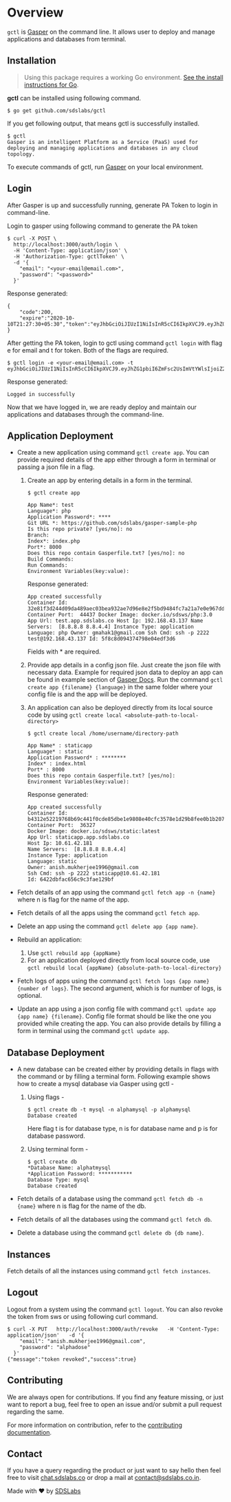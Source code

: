 # Overview

`gctl` is [Gasper](https://gasper-docs.netlify.app/) on the command line. It allows user to deploy and manage applications and databases from terminal.

## Installation

> Using this package requires a working Go environment. [See the install instructions for Go](https://golang.org/doc/install).

**gctl** can be installed using following command.

``` 
$ go get github.com/sdslabs/gctl 
```

If you get following output, that means gctl is successfully installed.
```
$ gctl
Gasper is an intelligent Platform as a Service (PaaS) used for deploying and managing applications and databases in any cloud topology.
```

To execute commands of gctl, run [Gasper](https://gasper-docs.netlify.app/) on your local environment.

## Login

After Gasper is up and successfully running, generate PA Token to login in command-line.

Login to gasper using following command to generate the PA token

```
$ curl -X POST \
  http://localhost:3000/auth/login \
  -H 'Content-Type: application/json' \
  -H 'Authorization-Type: gctlToken' \
  -d '{
    "email": "<your-email@email.com>",
    "password": "<password>"
  }'
```

Response generated:
```
{
    "code":200,
    "expire":"2020-10-10T21:27:30+05:30","token":"eyJhbGciOiJIUzI1NiIsInR5cCI6IkpXVCJ9.eyJhZG1pbiI6ZmFsc2UsImVtYWlsIjoiZ21haGFrMUBnbWFpbC5jb20iLCJleHAiOjE2MDIzNTE4MTAsImdjdGxfdXVpZCI6IiIsIm9yaWdfaWF0IjoxNjAyMzQ4MjEwLCJ1c2VybmFtZSI6Im1haGFrIn0.bImaUw9p8K_2QMpMqCAyHQHzX2aukDaRpXTDXmAkAoc"
}
```

After getting the PA token, login to gctl using command `gctl login` with flag e for email and t for token. Both of the flags are required.

```
$ gctl login -e <your-email@email.com> -t eyJhbGciOiJIUzI1NiIsInR5cCI6IkpXVCJ9.eyJhZG1pbiI6ZmFsc2UsImVtYWlsIjoiZ21haGFrMUBnbWFpbC5jb20iLCJleHAiOjE2MDIzNTE4MTAsImdjdGxfdXVpZCI6IiIsIm9yaWdfaWF0IjoxNjAyMzQ4MjEwLCJ1c2VybmFtZSI6Im1haGFrIn0.bImaUw9p8K_2QMpMqCAyHQHzX2aukDaRpXTDXmAkAoc
```
Response generated:
```
Logged in successfully
```

Now that we have logged in, we are ready deploy and maintain our applications and databases through the command-line.

## Application Deployment

* Create a new application using command `gctl create app`. You can provide required details of the app either through a form in terminal or passing a json file in a flag.

  1. Create an app by entering details in a form in the terminal.
      ```
      $ gctl create app

      App Name*: test
      Language*: php
      Application Password*: ****
      Git URL *: https://github.com/sdslabs/gasper-sample-php
      Is this repo private? [yes/no]: no
      Branch: 
      Index*: index.php
      Port*: 8000
      Does this repo contain Gasperfile.txt? [yes/no]: no
      Build Commands: 
      Run Commands: 
      Environment Variables(key:value): 
      ```
      Response generated:
      ```
      App created successfully 
      Container Id: 32e81f3d244d09da489aec03bea932ae7d96e8e2f5bd9484fc7a21a7e0e967dd Container Port:  44437 Docker Image: docker.io/sdsws/php:3.0 App Url: test.app.sdslabs.co Host Ip: 192.168.43.137 Name Servers:  [8.8.8.8 8.8.4.4] Instance Type: application Language: php Owner: gmahak1@gmail.com Ssh Cmd: ssh -p 2222 test@192.168.43.137 Id: 5f8c8d094374798e04edf3d6
      ```

      Fields with * are required.

  2. Provide app details in a config json file. Just create the json file with necessary data. Example for required json data to deploy an app can be found in example section of [Gasper Docs](https://gasper-docs.netlify.app/). Run the command `gctl create app {filename} {language}` in the same folder where your config file is and the app will be deployed.

  3. An application can also be deployed directly from its local source code by using `gctl create local <absolute-path-to-local-directory>`
      ```
      $ gctl create local /home/username/directory-path

      App Name* : staticapp
      Language* : static
      Application Password* : ********
      Index* : index.html
      Port* : 8000 
      Does this repo contain Gasperfile.txt? [yes/no]: 
      Environment Variables(key:value): 
      ```
      Response generated:
      ```
      App created successfully 
      Container Id: b4312e52219768b69c441f0cde85dbe1e9808e40cfc3578e1d29b8fee0b1b207 
      Container Port:  36327 
      Docker Image: docker.io/sdsws/static:latest 
      App Url: staticapp.app.sdslabs.co 
      Host Ip: 10.61.42.181 
      Name Servers:  [8.8.8.8 8.8.4.4] 
      Instance Type: application 
      Language: static 
      Owner: anish.mukherjee1996@gmail.com 
      Ssh Cmd: ssh -p 2222 staticapp@10.61.42.181 
      Id: 6422dbfac656c9c3fae129bf
      ```

- Fetch details of an app using the command `gctl fetch app -n {name}` where n is flag for the name of the app.

- Fetch details of all the apps using the command `gctl fetch app`.

- Delete an app using the command `gctl delete app {app name}`.

- Rebuild an application:

  1. Use `gctl rebuild app {appName}`
  2. For an application deployed directly from local source code, use `gctl rebuild local {appName} {absolute-path-to-local-directory}` 

- Fetch logs of apps using the command `gctl fetch logs {app name} {number of logs}`. The second argument, which is for number of logs, is optional.

- Update an app using a json config file with command `gctl update app {app name} {filename}`. Config file format should be like the one you provided while creating the app. You can also provide details by filling a form in terminal using the command `gctl update app`.


## Database Deployment

- A new database can be created either by providing details in flags with the command or by filling a terminal form.
Following example shows how to create a mysql database via Gasper using gctl -

  1. Using flags -

      ```
      $ gctl create db -t mysql -n alphamysql -p alphamysql
      Database created
      ```
      Here flag t is for database type, n is for database name and p is for database password.

  2. Using terminal form -

      ```
      $ gctl create db
      *Database Name: alphatmysql       
      *Application Password: ***********
      Database Type: mysql
      Database created
      ```

- Fetch details of a database using the command `gctl fetch db -n {name}` where n is flag for the name of the db.

- Fetch details of all the databases using the command `gctl fetch db`.

- Delete a database using the command `gctl delete db {db name}`.

## Instances

Fetch details of all the instances using command `gctl fetch instances`.

## Logout

Logout from a system using the command `gctl logout`. You can also revoke the token from sws or using following curl command.

```
$ curl -X PUT   http://localhost:3000/auth/revoke   -H 'Content-Type: application/json'   -d '{
    "email": "anish.mukherjee1996@gmail.com",
    "password": "alphadose"
  }'
{"message":"token revoked","success":true}
```

## Contributing

We are always open for contributions. If you find any feature missing, or just want to report a bug, feel free to open an issue and/or submit a pull request regarding the same.

For more information on contribution, refer to the [contributing documentation](./CONTRIBUTING.md).

## Contact

If you have a query regarding the product or just want to say hello then feel free to visit
[chat.sdslabs.co](http://chat.sdslabs.co/) or drop a mail at [contact@sdslabs.co.in](mailto:contact@sdslabs.co.in).

Made with :heart: by [SDSLabs](https://github.com/sdslabs)

